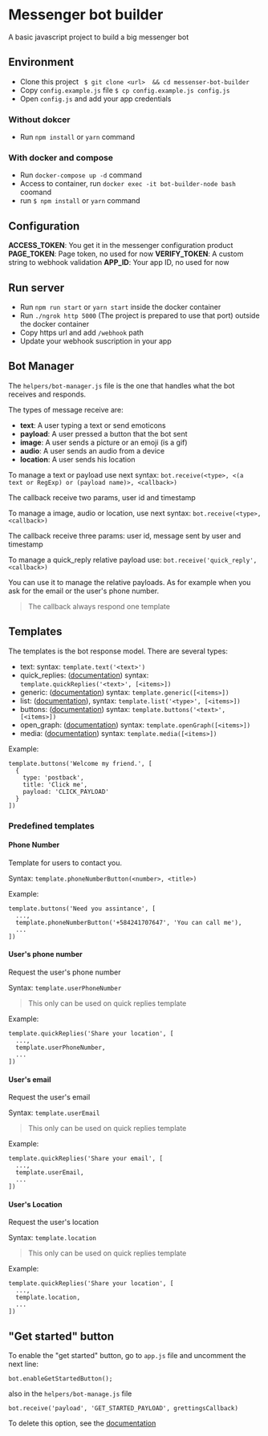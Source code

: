 # Messenger bot builder

A basic javascript project to build a big messenger bot

## Environment
- Clone this project ` $ git clone <url>  && cd messenser-bot-builder`  
- Copy `config.example.js`  file `$ cp config.example.js config.js`
- Open `config.js` and add your app credentials
### Without dokcer
- Run `npm install` or `yarn` command
### With docker and compose
- Run `docker-compose up -d` command
- Access to container, run `docker exec -it bot-builder-node bash`  coomand
- run `$ npm install` or `yarn` command
## Configuration
**ACCESS_TOKEN**:  You get it in the messenger configuration product
**PAGE_TOKEN**: Page token, no used for now
**VERIFY_TOKEN**: A custom string to webhook validation
**APP_ID**: Your app ID, no used for now
## Run server
- Run `npm run start` or `yarn start` inside the docker container
- Run `./ngrok http 5000` (The project is prepared to use that port) outside the docker container
- Copy https url and add `/webhook` path
- Update your webhook suscription in your app

## Bot Manager
The `helpers/bot-manager.js` file is the one that handles what the bot receives and responds.

The types of message receive are:

- **text**: A user typing a text or send emoticons
- **payload**: A user pressed a button that the bot sent
- **image**: A user sends a picture or an emoji (is a gif)
- **audio**: A user sends an audio from a device
- **location**: A user sends his location

To manage a text or payload use next syntax:
`bot.receive(<type>, <(a text or RegExp) or (payload name)>, <callback>)`

The callback receive two params, user id and timestamp

To manage a image, audio or location, use next syntax:
`bot.receive(<type>, <callback>)`

The callback receive three params: user id, message sent by user and timestamp

To manage a quick_reply relative payload use: 
`bot.receive('quick_reply', <callback>)`

You can use it to manage the relative payloads. As for example when you ask for the email or the user's phone number.

> The callback always respond one template

## Templates

The templates is the bot response model. There are several types:

- text: syntax: `template.text('<text>')`
- quick_replies: ([documentation](https://developers.facebook.com/docs/messenger-platform/send-messages/quick-replies)) syntax: `template.quickReplies('<text>', [<items>])`
- generic: ([documentation](https://developers.facebook.com/docs/messenger-platform/send-messages/template/generic)) syntax: `template.generic([<items>])`
- list: ([documentation](https://developers.facebook.com/docs/messenger-platform/send-messages/template/list)), syntax: `template.list('<type>', [<items>])`
- buttons: ([documentation](https://developers.facebook.com/docs/messenger-platform/send-messages/template/button)) syntax: `template.buttons('<text>', [<items>])`
- open_graph: ([documentation](https://developers.facebook.com/docs/messenger-platform/send-messages/template/open-graph)) syntax: `template.openGraph([<items>])`
- media: ([documentation](https://developers.facebook.com/docs/messenger-platform/send-messages/template/media)) syntax: `template.media([<items>])`

Example:
```
template.buttons('Welcome my friend.', [
  {
    type: 'postback',
    title: 'Click me',
    payload: 'CLICK_PAYLOAD'
  }
])
```

### Predefined templates

#### Phone Number

Template for users to contact you.

Syntax: `template.phoneNumberButton(<number>, <title>)`

Example:
```
template.buttons('Need you assintance', [
  ...,
  template.phoneNumberButton('+584241707647', 'You can call me'),
  ...
])
```

#### User's phone number

Request the user's phone number

Syntax: `template.userPhoneNumber`

> This only can be used on quick replies template

Example:
```
template.quickReplies('Share your location', [
  ...,
  template.userPhoneNumber,
  ...
])
```

#### User's email

Request the user's email

Syntax: `template.userEmail`

> This only can be used on quick replies template

Example:
```
template.quickReplies('Share your email', [
  ...,
  template.userEmail,
  ...
])
```

#### User's Location

Request the user's location

Syntax: `template.location`

> This only can be used on quick replies template

Example:
```
template.quickReplies('Share your location', [
  ...,
  template.location,
  ...
])
```

## "Get started" button

To enable the "get started" button, go to `app.js` file and uncomment the next line:

```
bot.enableGetStartedButton();
```
also in the `helpers/bot-manage.js` file

```
bot.receive('payload', 'GET_STARTED_PAYLOAD', grettingsCallback)
```

To delete this option, see the [documentation](https://developers.facebook.com/docs/messenger-platform/reference/messenger-profile-api/#delete)